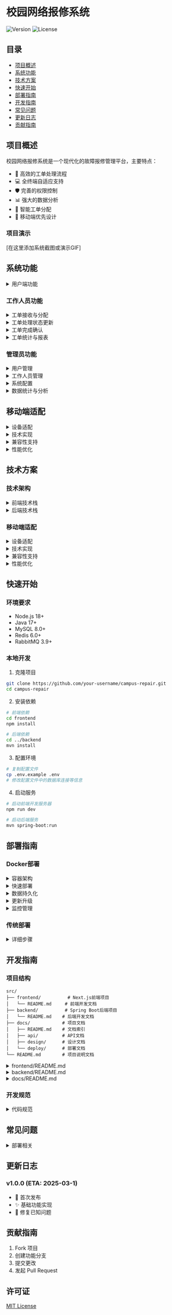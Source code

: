 # 校园网络报修系统

![Version](https://img.shields.io/badge/version-1.0.0-blue.svg)
![License](https://img.shields.io/badge/license-MIT-green.svg)

## 目录

- [项目概述](#项目概述)
- [系统功能](#系统功能)
- [技术方案](#技术方案)
- [快速开始](#快速开始)
- [部署指南](#部署指南)
- [开发指南](#开发指南)
- [常见问题](#常见问题)
- [更新日志](#更新日志)
- [贡献指南](#贡献指南)

## 项目概述

校园网络报修系统是一个现代化的故障报修管理平台，主要特点：

- 🚀 高效的工单处理流程
- 💻 全终端自适应支持
- 🛡️ 完善的权限控制
- 📊 强大的数据分析
- 🔄 智能工单分配
- 📱 移动端优先设计

### 项目演示

[在这里添加系统截图或演示GIF]

## 系统功能

<details>
<summary>用户端功能</summary>

- 用户注册与登录
  - 手机号/学号注册
  - 密码登录与找回
  - JWT身份认证
- 故障报修
  - 故障类型选择
  - 图片上传
  - 预约维修
- 进度查询
  - 实时状态跟踪
  - 处理过程时间线
- 历史记录
  - 记录查询
  - 评价反馈
</details>

### 工作人员功能
<details>
<summary>工单接收与分配</summary>

- 新工单实时提醒
- 智能排班算法
  - 基于技能匹配
  - 考虑工作负载均衡
  - 支持组队修理
  - 动态调整优先级
- 手动调整分配
</details>

<details>
<summary>工单处理状态更新</summary>

- 状态流转（待处理、处理中、已上报、已完成）
- 添加上报说明（无法处理原因）
- 添加处理备注
- 上传维修证明
</details>

<details>
<summary>工单完成确认</summary>

- 用户确认完成
- 系统自动确认超时
- 生成维修报告
</details>

<details>
<summary>工单统计与报表</summary>

- 个人工作量统计
- 工单完成率分析
- 常见问题统计
</details>

### 管理员功能
<details>
<summary>用户管理</summary>

- 用户信息维护
  - 工号管理
    - 自动生成唯一工号
    - 工号权限管理
- 权限管理
- 安全审计
  - 操作日志审计
    - 完整操作记录
    - 敏感操作标记
    - 日志分析报告
  - 数据加密
    - 敏感数据加密存储
    - 传输加密（TLS）
    - 密钥轮换机制
- 招新管理
  - 招新申请提交
  - 多轮面试安排
    - 初试
    - 复试
    - 终面
  - 面试结果评估
  - 录用审批
  - 新成员培训
  - 工号分配
</details>

<details>
<summary>工作人员管理</summary>

- 排班规则：
  - 按区域进行排班
  - 每个区域设一名组长
  - 组长负责区域内的工单分配与协调
  - 所有组长与API职位对接
- 技能标签管理
- 绩效评估
</details>

<details>
<summary>系统配置</summary>

- 故障类型管理
- 通知管理
  - 邮件通知配置
    - SMTP服务器设置
    - 发件人信息配置
    - 邮件发送频率控制
  - 通知模板编辑
    - 支持HTML格式模板
    - 变量替换功能
    - 模板版本管理
- 系统参数设置
</details>

<details>
<summary>数据统计与分析</summary>

- 数据分析平台
  - 实时数据监控
    - 系统运行状态
    - 工单处理进度
    - 资源使用情况
  - 统计分析
    - 工单处理效率分析
    - 用户满意度统计
    - 系统使用情况报表
  - 预测分析
    - 故障趋势预测
    - 资源需求预测
    - 人员调度优化
  - 可视化报表
    - 自定义报表生成
    - 数据导出功能
    - 多维度分析
</details>

## 移动端适配

<details>
<summary>设备适配</summary>

- 响应式布局,自动适应不同屏幕尺寸
- 触摸区域优化,提升操作体验
- 字体与图片自适应调整
- 表格横向滚动支持
- 代码块优化显示
- 双栏布局(平板端)
- 支持触摸和键盘操作
</details>

<details>
<summary>技术实现</summary>

- 媒体查询(@media)断点适配
- viewport配置与缩放控制
- rem/em相对单位
- 触摸事件优化
- 图片自适应(max-width:100%)
</details>

<details>
<summary>兼容性支持</summary>

- iOS 9.0+
- Android 5.0+
- 主流平板设备(iPad/Surface等)
</details>

<details>
<summary>性能优化</summary>

- 资源优化
  - 图片懒加载与预加载
  - 自适应图片加载
  - 静态资源CDN加速
- 渲染优化
  - 虚拟列表
  - 骨架屏加载
  - 减少重绘重排
- 网络优化
  - Service Worker缓存
  - 请求合并与压缩
  - 离线功能支持
- 运行时优化
  - 代码分割(Code Splitting)
  - 组件懒加载
  - 内存使用优化
</details>

## 技术方案

### 技术架构

<details>
<summary>前端技术栈</summary>

- Next.js 13+
- React 18+
- Material-UI (MUI)
- TypeScript
- PWA支持
</details>

<details>
<summary>后端技术栈</summary>

- Spring Boot 3.0+
- Spring Security
- MyBatis Plus
- MySQL 8.0+
- Redis
- RabbitMQ
</details>

### 移动端适配

<details>
<summary>设备适配</summary>

- 响应式布局,自动适应不同屏幕尺寸
- 触摸区域优化,提升操作体验
- 字体与图片自适应调整
- 表格横向滚动支持
- 代码块优化显示
- 双栏布局(平板端)
- 支持触摸和键盘操作
</details>

<details>
<summary>技术实现</summary>

- 媒体查询(@media)断点适配
- viewport配置与缩放控制
- rem/em相对单位
- 触摸事件优化
- 图片自适应(max-width:100%)
</details>

<details>
<summary>兼容性支持</summary>

- iOS 9.0+
- Android 5.0+
- 主流平板设备(iPad/Surface等)
</details>

<details>
<summary>性能优化</summary>

- 资源优化
  - 图片懒加载与预加载
  - 自适应图片加载
  - 静态资源CDN加速
- 渲染优化
  - 虚拟列表
  - 骨架屏加载
  - 减少重绘重排
- 网络优化
  - Service Worker缓存
  - 请求合并与压缩
  - 离线功能支持
- 运行时优化
  - 代码分割(Code Splitting)
  - 组件懒加载
  - 内存使用优化
</details>

## 快速开始

### 环境要求

- Node.js 18+
- Java 17+
- MySQL 8.0+
- Redis 6.0+
- RabbitMQ 3.9+

### 本地开发

1. 克隆项目
```bash
git clone https://github.com/your-username/campus-repair.git
cd campus-repair
```

2. 安装依赖
```bash
# 前端依赖
cd frontend
npm install

# 后端依赖
cd ../backend
mvn install
```

3. 配置环境
```bash
# 复制配置文件
cp .env.example .env
# 修改配置文件中的数据库连接等信息
```

4. 启动服务
```bash
# 启动前端开发服务器
npm run dev

# 启动后端服务
mvn spring-boot:run
```

## 部署指南

### Docker部署

<details>
<summary>容器架构</summary>

- 应用容器
  - frontend: Next.js应用
  - backend: Spring Boot应用
- 数据容器
  - mysql: MySQL数据库
  - redis: Redis缓存
  - rabbitmq: 消息队列
- 反向代理
  - nginx: 请求转发与负载均衡
</details>

<details>
<summary>快速部署</summary>

1. 准备配置文件
```bash
cp docker-compose.yml.example docker-compose.yml
cp .env.example .env
```

2. 修改环境变量
```bash
vim .env
# 配置数据库连接等信息
```

3. 启动服务
```bash
docker-compose up -d
```

4. 查看服务状态
```bash
docker-compose ps
```
</details>

<details>
<summary>数据持久化</summary>

- Docker volumes配置
  ```yaml
  volumes:
    mysql_data:
    redis_data:
    rabbitmq_data:
  ```
- 持久化内容
  - 数据库数据
  - 日志文件
  - 配置文件
  - 上传文件
</details>

<details>
<summary>更新升级</summary>

- 滚动更新策略
  ```bash
  docker-compose up -d --no-deps --build <service_name>
  ```
- 数据库迁移
  - 使用Flyway管理版本
  - 自动执行迁移脚本
- 配置更新
  - 环境变量注入
  - 配置文件挂载
</details>

<details>
<summary>监控管理</summary>

- 容器监控
  - CPU/内存使用
  - 容器状态
  - 日志查看
- 应用监控
  - 健康检查
  - 性能指标
  - 告警配置
</details>

### 传统部署

<details>
<summary>详细步骤</summary>

1. 准备环境
2. 构建项目
3. 配置服务器
4. 部署应用
5. 配置反向代理
</details>

## 开发指南

### 项目结构
```
src/
├── frontend/          # Next.js前端项目
│   └── README.md     # 前端开发文档
├── backend/          # Spring Boot后端项目
│   └── README.md    # 后端开发文档
├── docs/            # 项目文档
│   ├── README.md    # 文档索引
│   ├── api/         # API文档
│   ├── design/      # 设计文档
│   └── deploy/      # 部署文档
└── README.md        # 项目说明文档
```

<details>
<summary>frontend/README.md</summary>

```markdown
# 前端开发文档

## 目录结构
- components/: 可复用组件
- pages/: 页面文件
- styles/: 样式文件

## 开发指南
1. 组件开发规范
2. 状态管理方案
3. 样式管理方案
4. 测试规范

## 构建部署
1. 开发环境配置
2. 构建命令说明
3. 部署流程
```
</details>

<details>
<summary>backend/README.md</summary>

```markdown
# 后端开发文档

## 目录结构
- api/: 接口定义
- service/: 业务逻辑
- model/: 数据模型

## 开发指南
1. API设计规范
2. 数据库设计
3. 服务层规范
4. 测试规范

## 部署运维
1. 环境配置
2. 数据库迁移
3. 监控告警
```
</details>

<details>
<summary>docs/README.md</summary>

```markdown
# 项目文档索引

## API文档
- RESTful API说明
- WebSocket接口说明

## 设计文档
- 系统架构设计
- 数据库设计
- 业务流程设计

## 部署文档
- 环境配置说明
- Docker部署指南
- 传统部署指南
```
</details>

### 开发规范

<details>
<summary>代码规范</summary>

- 代码风格
- 命名规范
- 注释规范
- 提交规范
</details>

## 常见问题

<details>
<summary>部署相关</summary>

- Q: Docker容器无法启动?
- A: 检查端口占用和配置文件

[更多常见问题...]
</details>

## 更新日志

### v1.0.0 (ETA: 2025-03-1)
- 🎉 首次发布
- ✨ 基础功能实现
- 🐛 修复已知问题

## 贡献指南

1. Fork 项目
2. 创建功能分支
3. 提交更改
4. 发起 Pull Request

## 许可证

[MIT License](LICENSE)
